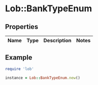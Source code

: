 # Lob::BankTypeEnum

## Properties

| Name | Type | Description | Notes |
| ---- | ---- | ----------- | ----- |

## Example

```ruby
require 'lob'

instance = Lob::BankTypeEnum.new()
```

